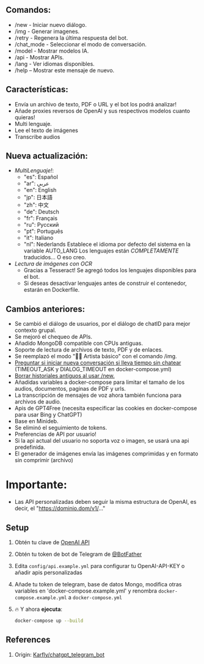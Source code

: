 ## Comandos:
- /new - Iniciar nuevo diálogo.
- /img - Generar imagenes.
- /retry - Regenera la última respuesta del bot.
- /chat_mode - Seleccionar el modo de conversación.
- /model - Mostrar modelos IA.
- /api - Mostrar APIs.
- /lang - Ver idiomas disponibles.
- /help – Mostrar este mensaje de nuevo.

## Características:
- Envía un archivo de texto, PDF o URL y el bot los podrá analizar!
- Añade proxies reversos de OpenAI y sus respectivos modelos cuanto quieras!
- Multi lenguaje.
- Lee el texto de imágenes
- Transcribe audios


## Nueva actualización:
- *MultiLenguaje!*:
    - "es": Español
    - "ar": عربي
    - "en": English
    - "jp": 日本語
    - "zh": 中文
    - "de": Deutsch
    - "fr": Français
    - "ru": Русский
    - "pt": Português
    - "it": Italiano
    - "nl": Nederlands
Establece el idioma por defecto del sistema en la variable AUTO_LANG
Los lenguajes están *COMPLETAMENTE* traducidos... O eso creo.
- *Lectura de imágenes con OCR*
    - Gracias a Tesseract! Se agregó todos los lenguajes disponibles para el bot.
    - Si deseas desactivar lenguajes antes de construir el contenedor, estarán en Dockerfile.

## Cambios anteriores:
- Se cambió el diálogo de usuarios, por el diálogo de chatID para mejor contexto grupal.
- Se mejoró el chequeo de APIs.
- Añadido MongoDB compatible con CPUs antiguas.
- Soporte de lectura de archivos de texto, PDF y de enlaces.
- Se reemplazó el modo "👩‍🎨 Artista básico" con el comando /img.
- <a href="https://github.com/karfly/chatgpt_telegram_bot/pull/112/commits/d54809aeb89a1921f6cfdffc00a4d1ee4744c8d2" alt="Dialog_ask">Preguntar si iniciar nueva conversación si lleva tiempo sin chatear</a> (TIMEOUT_ASK y DIALOG_TIMEOUT en docker-compose.yml)
- <a href="https://github.com/karfly/chatgpt_telegram_bot/pull/188" alt="AutoDel">Borrar historiales antiguos al usar /new.</a>
- Añadidas variables a docker-compose para limitar el tamaño de los audios, documentos, paginas de PDF y urls.
- La transcripción de mensajes de voz ahora también funciona para archivos de audio.
- Apis de GPT4Free (necesita especificar las cookies en docker-compose para usar Bing y ChatGPT)
- Base en Minideb.
- Se eliminó el seguimiento de tokens.
- Preferencias de API por usuario!
- Si la api actual del usuario no soporta voz o imagen, se usará una api predefinida.
- El generador de imágenes envía las imágenes comprimidas y en formato sin comprimir (archivo) 

# Importante:
- Las API personalizadas deben seguir la misma estructura de OpenAI, es decir, el "https://dominio.dom/v1/..."

## Setup
1. Obtén tu clave de [OpenAI API](https://openai.com/api/)

2. Obtén tu token de bot de Telegram de [@BotFather](https://t.me/BotFather)

3. Edita `config/api.example.yml` para configurar tu OpenAI-API-KEY o añadir apis personalizadas

4. Añade tu token de telegram, base de datos Mongo, modifica otras variables en 'docker-compose.example.yml' y renombra `docker-compose.example.yml` a `docker-compose.yml`

5. 🔥 Y ahora **ejecuta**:
    ```bash
    docker-compose up --build
    ```

## References
1. Origin: <a href="https://github.com/karfly/chatgpt_telegram_bot" alt="Karfly">Karfly/chatgpt_telegram_bot</a>
